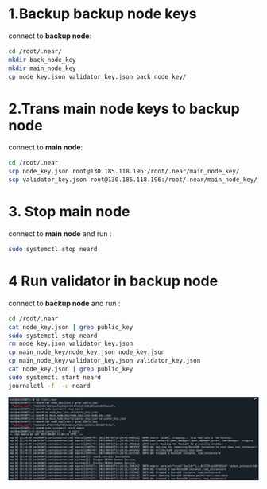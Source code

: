 
# 1.Backup backup node keys

connect to **backup node**:

```bash
cd /root/.near/
mkdir back_node_key
mkdir main_node_key
cp node_key.json validator_key.json back_node_key/
```

# 2.Trans main node keys to backup node

connect to **main node**:

```bash
cd /root/.near
scp node_key.json root@130.185.118.196:/root/.near/main_node_key/
scp validator_key.json root@130.185.118.196:/root/.near/main_node_key/
```

# 3. Stop main node

connect to **main node** and run :

```bash
sudo systemctl stop neard
```

# 4 Run validator in backup node

connect to **backup node** and run :

```bash
cd /root/.near
cat node_key.json | grep public_key
sudo systemctl stop neard
rm node_key.json validator_key.json
cp main_node_key/node_key.json node_key.json 
cp main_node_key/validator_key.json validator_key.json
cat node_key.json | grep public_key
sudo systemctl start neard
journalctl -f  -u neard
```

![screenshot](../013/runinbacknode.png)
